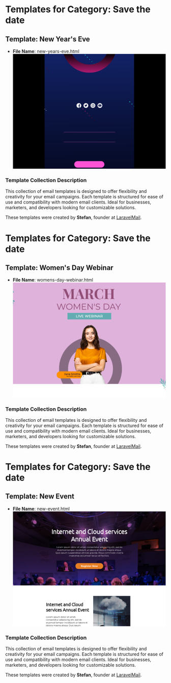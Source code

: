 # Templates for Category: Save the date

## Template: New Year's Eve 
- **File Name**: new-years-eve.html
![Thumbnail for New Year's Eve ](./new-years-eve.png)

### Template Collection Description
This collection of email templates is designed to offer flexibility and creativity for your email campaigns. Each template is structured for ease of use and compatibility with modern email clients. Ideal for businesses, marketers, and developers looking for customizable solutions.

These templates were created by **Stefan**, founder at [LaravelMail](https://laravelmail.com).

# Templates for Category: Save the date

## Template: Women's Day Webinar
- **File Name**: womens-day-webinar.html
![Thumbnail for Women's Day Webinar](./womens-day-webinar.png)

### Template Collection Description
This collection of email templates is designed to offer flexibility and creativity for your email campaigns. Each template is structured for ease of use and compatibility with modern email clients. Ideal for businesses, marketers, and developers looking for customizable solutions.

These templates were created by **Stefan**, founder at [LaravelMail](https://laravelmail.com).

# Templates for Category: Save the date

## Template: New Event 
- **File Name**: new-event.html
![Thumbnail for New Event ](./new-event.png)

### Template Collection Description
This collection of email templates is designed to offer flexibility and creativity for your email campaigns. Each template is structured for ease of use and compatibility with modern email clients. Ideal for businesses, marketers, and developers looking for customizable solutions.

These templates were created by **Stefan**, founder at [LaravelMail](https://laravelmail.com).

